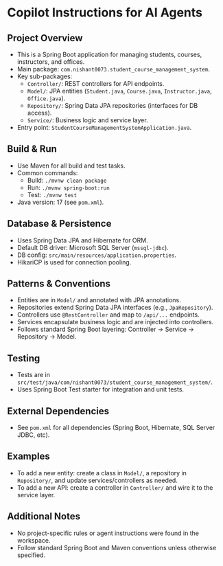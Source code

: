# Copilot Instructions for AI Agents

## Project Overview
- This is a Spring Boot application for managing students, courses, instructors, and offices.
- Main package: `com.nishant0073.student_course_management_system`.
- Key sub-packages:
  - `Controller/`: REST controllers for API endpoints.
  - `Model/`: JPA entities (`Student.java`, `Course.java`, `Instructor.java`, `Office.java`).
  - `Repository/`: Spring Data JPA repositories (interfaces for DB access).
  - `Service/`: Business logic and service layer.
- Entry point: `StudentCourseManagementSystemApplication.java`.

## Build & Run
- Use Maven for all build and test tasks.
- Common commands:
  - Build: `./mvnw clean package`
  - Run: `./mvnw spring-boot:run`
  - Test: `./mvnw test`
- Java version: 17 (see `pom.xml`).

## Database & Persistence
- Uses Spring Data JPA and Hibernate for ORM.
- Default DB driver: Microsoft SQL Server (`mssql-jdbc`).
- DB config: `src/main/resources/application.properties`.
- HikariCP is used for connection pooling.

## Patterns & Conventions
- Entities are in `Model/` and annotated with JPA annotations.
- Repositories extend Spring Data JPA interfaces (e.g., `JpaRepository`).
- Controllers use `@RestController` and map to `/api/...` endpoints.
- Services encapsulate business logic and are injected into controllers.
- Follows standard Spring Boot layering: Controller → Service → Repository → Model.

## Testing
- Tests are in `src/test/java/com/nishant0073/student_course_management_system/`.
- Uses Spring Boot Test starter for integration and unit tests.

## External Dependencies
- See `pom.xml` for all dependencies (Spring Boot, Hibernate, SQL Server JDBC, etc).

## Examples
- To add a new entity: create a class in `Model/`, a repository in `Repository/`, and update services/controllers as needed.
- To add a new API: create a controller in `Controller/` and wire it to the service layer.

## Additional Notes
- No project-specific rules or agent instructions were found in the workspace.
- Follow standard Spring Boot and Maven conventions unless otherwise specified.
